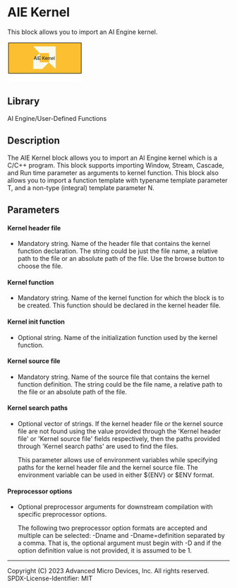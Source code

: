 # AIE Kernel

This block allows you to import an AI Engine kernel.  

![](./Images/block.png)  

## Library

AI Engine/User-Defined Functions

## Description

The AIE Kernel block allows you to import an AI Engine kernel which is a
C/C++ program. This block supports importing Window, Stream, Cascade,
and Run time parameter as arguments to kernel function. This block also
allows you to import a function template with typename template
parameter T, and a non-type (integral) template parameter N.

## Parameters
#### Kernel header file
* Mandatory string. Name of the header file that contains the kernel function declaration. The string could be just the file name, a relative path to the file or an absolute path of the file. Use the browse button to choose the file.

#### Kernel function
* Mandatory string. Name of the kernel function for which the block is to be created. This function should be declared in the kernel header file. 

#### Kernel init function
* Optional string. Name of the initialization function used by the kernel function.

#### Kernel source file
* Mandatory string. Name of the source file that contains the kernel function definition. The string could be the file name, a relative path to the file or an absolute path of the file.

#### Kernel search paths
* Optional vector of strings. If the kernel header file or the kernel source file are not found using the value provided through the 'Kernel header file' or 'Kernel source file' fields respectively, then the paths provided through 'Kernel search paths' are used to find the files.

  This parameter allows use of environment variables while specifying paths for the kernel header file and the kernel source file. The environment variable can be used in either ${ENV} or $ENV format. 

#### Preprocessor options
* Optional preprocessor arguments for downstream compilation with specific preprocessor options.

  The following two preprocessor option formats are accepted and multiple can be selected: -Dname and -Dname=definition separated by a comma. That is, the optional argument must begin with -D and if the option definition value is not provided, it is assumed to be 1.




--------------
Copyright (C) 2023 Advanced Micro Devices, Inc. All rights reserved.
SPDX-License-Identifier: MIT
